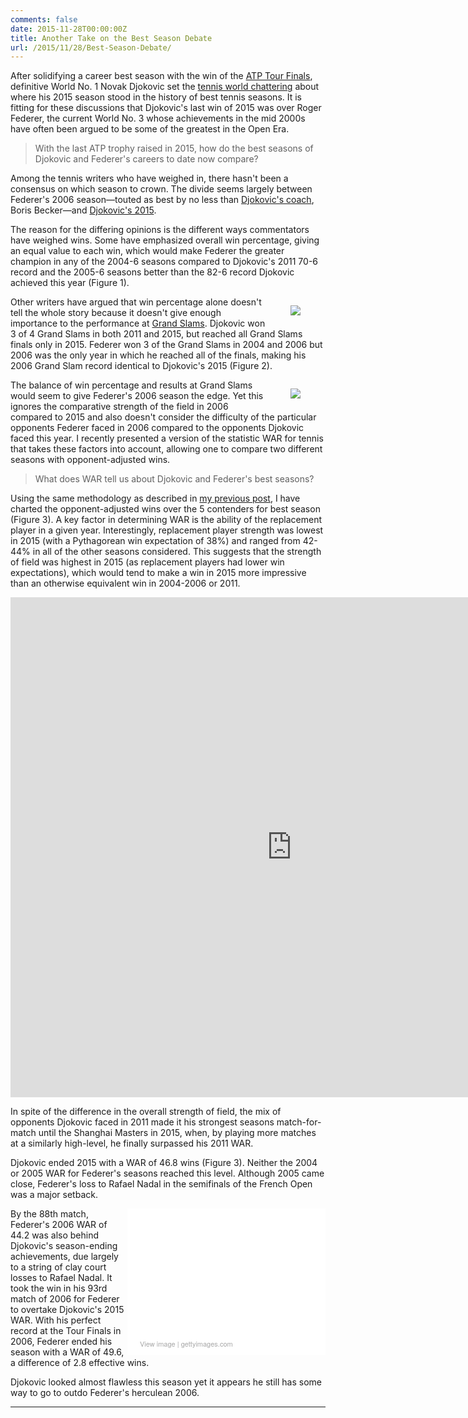 ```yaml
---
comments: false
date: 2015-11-28T00:00:00Z
title: Another Take on the Best Season Debate
url: /2015/11/28/Best-Season-Debate/
---
```


After solidifying a career best season with the win of the [ATP Tour Finals](http://www.atpworldtour.com/en/news/federer-djokovic-clash-for-london-finale-crown-2015), definitive World No. 1 Novak Djokovic set the [tennis world chattering](http://ftw.usatoday.com/2015/11/roger-federer-novak-djokovic-best-season-in-tennis-history-ever-2006-2015-john-mcenroe-rafael-nadal-grand-slams) about where his 2015 season stood in the history of best tennis seasons. It is fitting for these discussions that Djokovic's last win of 2015 was over Roger Federer, the current World No. 3 whose achievements in the mid 2000s have often been argued to be some of the greatest in the Open Era. 

> With the last ATP trophy raised in 2015, how do the best seasons of Djokovic and Federer's careers to date now compare?

Among the tennis writers who have weighed in, there hasn't been a consensus on which season to crown. The divide seems largely between Federer's 2006 season&mdash;touted as best by no less than [Djokovic's coach](http://www.tennis-x.com/xblog/2015-11-25/21285.php), Boris Becker&mdash;and [Djokovic's 2015](http://bleacherreport.com/articles/2592497-is-novak-djokovics-2015-season-the-greatest-in-mens-tennis-history). 

The reason for the differing opinions is the different ways commentators have weighed wins. Some have emphasized overall win percentage, giving an equal value to each win, which would make Federer the greater champion in any of the 2004-6 seasons compared to Djokovic's 2011 70-6 record and  the 2005-6 seasons better than the 82-6 record Djokovic achieved this year (Figure 1). 

<figure style="float:right;">
  <img src="/assets/djokovic_federer_matches.png"/>
</figure>

Other writers have argued that win percentage alone doesn't tell the whole story because it doesn't give enough importance to the performance at [Grand Slams](http://bleacherreport.com/articles/997525-the-top-twelve-tennis-seasons-of-the-open-era/). Djokovic won 3 of 4 Grand Slams in both 2011 and 2015, but reached all Grand Slams finals only in 2015. Federer won 3 of the Grand Slams in 2004 and 2006 but 2006 was the only year in which he reached all of the finals, making his 2006 Grand Slam record identical to Djokovic's 2015 (Figure 2).

<figure style="float:right;">
  <img src="/assets/djokovic_federer_majors.png"/>
</figure>

The balance of win percentage and results at Grand Slams would seem to give Federer's 2006 season the edge. Yet this ignores the comparative strength of the field in 2006 compared to 2015 and also doesn't consider the difficulty of the particular opponents Federer faced in 2006 compared to the opponents Djokovic faced this year. I recently presented a version of the statistic WAR for tennis that takes these factors into account, allowing one to compare two different seasons with opponent-adjusted wins.

> What does WAR tell us about Djokovic and Federer's best seasons?


Using the same methodology as described in [my previous post](http://on-the-t.com/2015/11/14/WAR-for-All-Seasons/), I have charted the opponent-adjusted wins over the 5 contenders for best season (Figure 3). A key factor in determining WAR is the ability of the replacement player in a given year. Interestingly, replacement player strength was lowest in 2015 (with a Pythagorean win expectation of 38%) and ranged from 42-44% in all of the other seasons considered. This suggests that the strength of field was highest in 2015 (as replacement players had lower win expectations), which would tend to make a win in 2015 more impressive than an otherwise equivalent win in 2004-2006 or 2011. 

<iframe width="900" height="800" frameborder="0" scrolling="no" src="https://plot.ly/~on-the-t/771.embed"></iframe>

In spite of the difference in the overall strength of field, the mix of opponents Djokovic faced in 2011 made it his strongest seasons match-for-match until the Shanghai Masters in 2015, when, by playing more matches at a similarly high-level, he finally surpassed his 2011 WAR. 

Djokovic ended 2015 with a WAR of 46.8 wins (Figure 3). Neither the 2004 or 2005 WAR for Federer's seasons reached this level. Although 2005 came close, Federer's loss to Rafael Nadal in the semifinals of the French Open was a major setback. 

<div class="getty embed image" style="background-color:#fff;display:inline-block;font-family:'Helvetica Neue',Helvetica,Arial,sans-serif;color:#a7a7a7;font-size:11px;width:100%;max-width:297px;float:right;padding:2%;"><div style="overflow:hidden;position:relative;height:0;padding:66.666667% 0 0 0;width:100%;"><iframe src="//embed.gettyimages.com/embed/498315908?et=Uc_D7PRHQf5m2_8kclcR7g&viewMoreLink=off&sig=Y1NGJHo2ZZcUT4c-CpAJa_hWLo7P7_sYoHjxaI0Q3x8=" width="297" height="198" scrolling="no" frameborder="0" style="display:inline-block;position:absolute;top:0;left:0;width:100%;height:100%;"></iframe></div><p style="margin:0;"></p><div style="padding:0;margin:0 0 0 10px;text-align:left;"><a href="http://www.gettyimages.com/detail/498315908" target="_blank" style="color:#a7a7a7;text-decoration:none;font-weight:normal !important;border:none;display:inline-block;">View image</a> | <a href="http://www.gettyimages.com" target="_blank" style="color:#a7a7a7;text-decoration:none;font-weight:normal !important;border:none;display:inline-block;">gettyimages.com</a></div></div>

By the 88th match, Federer's 2006 WAR of 44.2 was also behind Djokovic's season-ending achievements, due largely to a string of clay court losses to Rafael Nadal. It took the win in his 93rd match of 2006 for Federer to overtake Djokovic's 2015 WAR. With his perfect record at the Tour Finals in 2006, Federer ended his season with a WAR of 49.6, a difference of 2.8 effective wins. 

Djokovic looked almost flawless this season yet it appears he still has some way to go to outdo Federer's herculean 2006.

---

